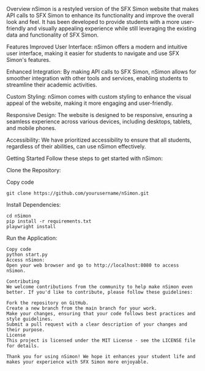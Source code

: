 Overview
nSimon is a restyled version of the SFX Simon website that makes API calls to SFX Simon to enhance its functionality and improve the overall look and feel. It has been developed to provide students with a more user-friendly and visually appealing experience while still leveraging the existing data and functionality of SFX Simon.

Features
Improved User Interface: nSimon offers a modern and intuitive user interface, making it easier for students to navigate and use SFX Simon's features.

Enhanced Integration: By making API calls to SFX Simon, nSimon allows for smoother integration with other tools and services, enabling students to streamline their academic activities.

Custom Styling: nSimon comes with custom styling to enhance the visual appeal of the website, making it more engaging and user-friendly.

Responsive Design: The website is designed to be responsive, ensuring a seamless experience across various devices, including desktops, tablets, and mobile phones.

Accessibility: We have prioritized accessibility to ensure that all students, regardless of their abilities, can use nSimon effectively.

Getting Started
Follow these steps to get started with nSimon:

Clone the Repository:

Copy code
```
git clone https://github.com/yourusername/nSimon.git
```
Install Dependencies:

```
cd nSimon
pip install -r requirements.txt
playwright install
```
Run the Application:

```
Copy code
python start.py
Access nSimon:
Open your web browser and go to http://localhost:8080 to access nSimon.

Contributing
We welcome contributions from the community to help make nSimon even better. If you'd like to contribute, please follow these guidelines:

Fork the repository on GitHub.
Create a new branch from the main branch for your work.
Make your changes, ensuring that your code follows best practices and style guidelines.
Submit a pull request with a clear description of your changes and their purpose.
License
This project is licensed under the MIT License - see the LICENSE file for details.

Thank you for using nSimon! We hope it enhances your student life and makes your experience with SFX Simon more enjoyable.
